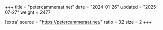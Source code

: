 +++
title = "petercammeraat.net"
date = "2024-01-26"
updated = "2025-07-27"
weight = 2477

[extra]
source = "https://petercammeraat.net/"
ratio = 32
size = 2
+++

